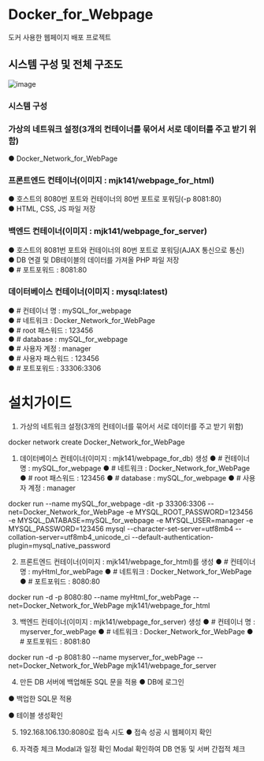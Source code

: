 # Docker_for_Webpage
도커 사용한 웹페이지 배포 프로젝트
## 시스템 구성 및 전체 구조도
![image](https://github.com/mjk-141/Docker_for_Webpage/assets/62141352/65ad0dd9-735d-4af2-a322-47594c1c8711)
### 시스템 구성
### 가상의 네트워크 설정(3개의 컨테이너를 묶어서 서로 데이터를 주고 받기 위함)
● Docker_Network_for_WebPage
### 프론트엔드 컨테이너(이미지 : mjk141/webpage_for_html)
● 호스트의 8080번 포트와 컨테이너의 80번 포트로 포워딩(-p 8081:80)<br/> 
● HTML, CSS, JS 파일 저장
### 백엔드 컨테이너(이미지 : mjk141/webpage_for_server)
● 호스트의 8081번 포트와 컨테이너의 80번 포트로 포워딩(AJAX 통신으로 통신)<br/> 
● DB 연결 및 DB테이블의 데이터를 가져올 PHP 파일 저장<br/> 
● # 포트포워드 : 8081:80
### 데이터베이스 컨테이너(이미지 : mysql:latest)
● # 컨테이너 명 : mySQL_for_webpage<br/> 
● # 네트워크 : Docker_Network_for_WebPage<br/> 
● # root 패스워드 : 123456<br/> 
● # database : mySQL_for_webpage<br/> 
● # 사용자 계정 : manager<br/> 
● # 사용자 패스워드 : 123456<br/> 
● # 포트포워드 : 33306:3306
# 설치가이드

  1. 가상의 네트워크 설정(3개의 컨테이너를 묶어서 서로 데이터를 주고 받기 위함)

docker network create Docker_Network_for_WebPage


1. 데이터베이스 컨테이너(이미지 : mjk141/webpage_for_db) 생성
● # 컨테이너 명 : mySQL_for_webpage
● # 네트워크 : Docker_Network_for_WebPage
● # root 패스워드 : 123456
● # database : mySQL_for_webpage
● # 사용자 계정 : manager

docker run --name mySQL_for_webpage -dit -p 33306:3306 --net=Docker_Network_for_WebPage -e MYSQL_ROOT_PASSWORD=123456 -e MYSQL_DATABASE=mySQL_for_webpage -e MYSQL_USER=manager -e MYSQL_PASSWORD=123456 mysql --character-set-server=utf8mb4 --collation-server=utf8mb4_unicode_ci --default-authentication-plugin=mysql_native_password


2. 프론트엔드 컨테이너(이미지 : mjk141/webpage_for_html)를 생성
● # 컨테이너 명 : myHtml_for_webPage 
● # 네트워크 : Docker_Network_for_WebPage
● # 포트포워드 : 8080:80

docker run -d -p 8080:80 --name myHtml_for_webPage --net=Docker_Network_for_WebPage mjk141/webpage_for_html


3. 백엔드 컨테이너(이미지 : mjk141/webpage_for_server) 생성
● # 컨테이너 명 : myserver_for_webPage 
● # 네트워크 : Docker_Network_for_WebPage
● # 포트포워드 : 8081:80

docker run -d -p 8081:80 --name myserver_for_webPage --net=Docker_Network_for_WebPage mjk141/webpage_for_server


4. 만든 DB 서버에 백업해둔 SQL 문을 적용
● DB에 로그인

● 백업한 SQL문 적용


● 테이블 생성확인

5. 192.168.106.130:8080로 접속 시도
● 접속 성공 시 웹페이지 확인

6. 자격증 체크 Modal과 일정 확인 Modal 확인하여 DB 연동 및 서버 간접적 체크


